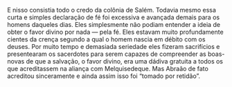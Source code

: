 ﻿E nisso consistia todo o credo da colônia de Salém. Todavia mesmo essa curta e simples declaração de fé foi excessiva e avançada demais para os homens daqueles dias. Eles simplesmente não podiam entender a ideia de obter o favor divino por nada — pela fé. Eles estavam muito profundamente cientes da crença segundo a qual o homem nascia em débito com os deuses. Por muito tempo e demasiada seriedade eles fizeram sacrifícios e presentearam os sacerdotes para serem capazes de compreender as boas-novas de que a salvação, o favor divino, era uma dádiva gratuita a todos os que acreditassem na aliança com Melquisedeque. Mas Abraão de fato acreditou sinceramente e ainda assim isso foi “tomado por retidão”.